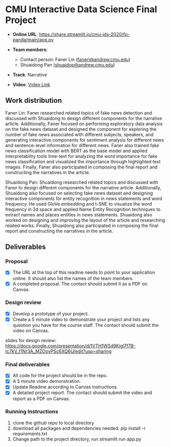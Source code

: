 # CMU Interactive Data Science Final Project

* **Online URL**: https://share.streamlit.io/cmu-ids-2020/fp-panda/main/app.py
* **Team members**:
  * Contact person: Faner Lin (fanerl@andrew.cmu.edu)
  * Shuaidong Pan (shuaidop@andrew.cmu.edu)
* **Track**: Narrative

* **Video**: [Video Link](https://drive.google.com/file/d/12OOjPr4vsez3BYTGE7dJyItBCHoGRN76/view?usp=sharing)

## Work distribution
Faner Lin: Faner researched related topics of fake news detection and discussed with Shuaidong to design different components for the narrative article. Additionally, Faner focused on performing exploratory data analysis on the fake news dataset and designed the component for exploring the number of fake news associated with different subjects, speakers, and generating interactive components for sentiment analysis for different news and sentence-level information for different news. Faner also trained fake news classification model with BERT as the base model and applied interpretability tools lime-text for analyzing the word importance for fake news classification and visualized the importance through highlighted text images. Finally, Faner also participated in composing the final report and constructing the narratives in the article.

Shuaidong Pan: Shuaidong researched related topics and discussed with Faner to design different components for the narrative article. Additionally, Shuaidong also focused on selecting fake news dataset and designing interactive components for entity recognition in news statements and word frequency. He used GloVe embedding and t-SNE to visualize the word frequency in 2d space and applied Name Entity Recognition techniques to extract names and places entities in news statements. Shuaidong also worked on designing and improving the layout of the article and researching related works. Finally, Shuaidong also participated in composing the final report and constructing the narratives in the article.


## Deliverables

### Proposal

- [x] The URL at the top of this readme needs to point to your application online. It should also list the names of the team members.
- [x] A completed proposal. The contact should submit it as a PDF on Canvas.

### Design review

- [x] Develop a prototype of your project.
- [x] Create a 5 minute video to demonstrate your project and lists any question you have for the course staff. The contact should submit the video on Canvas.

slides for design review: https://docs.google.com/presentation/d/1VTH1WSd9Kigl7f7B-tc7kV_f1Nr3A_MZOovPSc6XQ6U/edit?usp=sharing

### Final deliverables

- [x] All code for the project should be in the repo.
- [x] A 5 minute video demonstration.
- [x] Update Readme according to Canvas instructions.
- [x] A detailed project report. The contact should submit the video and report as a PDF on Canvas.

### Running Instructions
1. clone the github repo to local directory
2. download all packages and dependencies needed. 
pip install -r requirements.txt
3. Change path to the project directory, run 
streamlit run app.py

